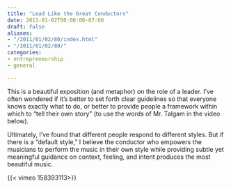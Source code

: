 ```yaml
---
title: "Lead Like the Great Conductors"
date: 2011-01-02T00:00:00-07:00
draft: false
aliases:
- "/2011/01/02/80/index.html"
- "/2011/01/02/80/"
categories:
- entrepreneurship
- general

---
```


This is a beautiful exposition (and metaphor) on the role of a leader. I’ve often wondered if it’s better to set forth clear guidelines so that everyone knows exactly what to do, or better to provide people a framework within which to “tell their own story” (to use the words of Mr. Talgam in the video below).

Ultimately, I’ve found that different people respond to different styles. But if there is a “default style,” I believe the conductor who empowers the musicians to perform the music in their own style while providing subtle yet meaningful guidance on context, feeling, and intent produces the most beautiful music.

{{< vimeo 158393113>}}